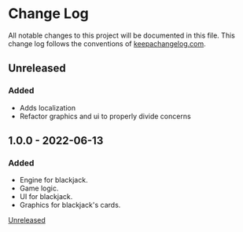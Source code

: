 # Change Log

All notable changes to this project will be documented in this file. This change log follows the conventions
of [keepachangelog.com](http://keepachangelog.com/).

## Unreleased

### Added

- Adds localization
- Refactor graphics and ui to properly divide concerns

## 1.0.0 - 2022-06-13

### Added

- Engine for blackjack.
- Game logic.
- UI for blackjack.
- Graphics for blackjack's cards.

[Unreleased](https://github.com/hvpaiva/blackjack/compare/1.0.0...HEAD)
